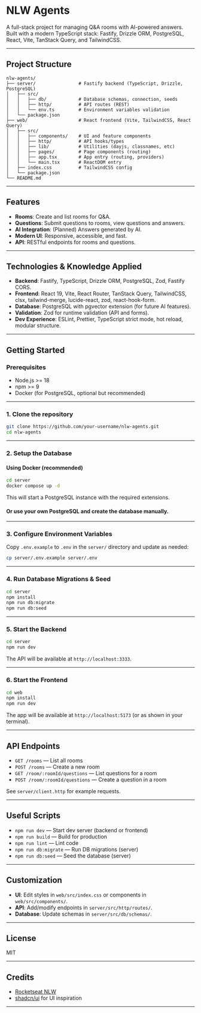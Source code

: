 # NLW Agents

A full-stack project for managing Q&A rooms with AI-powered answers. Built with a modern TypeScript stack: Fastify, Drizzle ORM, PostgreSQL, React, Vite, TanStack Query, and TailwindCSS.

---

## Project Structure

```
nlw-agents/
├── server/                # Fastify backend (TypeScript, Drizzle, PostgreSQL)
│   ├── src/
│   │   ├── db/            # Database schemas, connection, seeds
│   │   ├── http/          # API routes (REST)
│   │   └── env.ts         # Environment variables validation
│   └── package.json
├── web/                   # React frontend (Vite, TailwindCSS, React Query)
│   ├── src/
│   │   ├── components/    # UI and feature components
│   │   ├── http/          # API hooks/types
│   │   ├── lib/           # Utilities (dayjs, classnames, etc)
│   │   ├── pages/         # Page components (routing)
│   │   ├── app.tsx        # App entry (routing, providers)
│   │   └── main.tsx       # ReactDOM entry
│   ├── index.css          # TailwindCSS config
│   └── package.json
└── README.md
```

---

## Features

- **Rooms**: Create and list rooms for Q&A.
- **Questions**: Submit questions to rooms, view questions and answers.
- **AI Integration**: (Planned) Answers generated by AI.
- **Modern UI**: Responsive, accessible, and fast.
- **API**: RESTful endpoints for rooms and questions.

---

## Technologies & Knowledge Applied

- **Backend**: Fastify, TypeScript, Drizzle ORM, PostgreSQL, Zod, Fastify CORS.
- **Frontend**: React 19, Vite, React Router, TanStack Query, TailwindCSS, clsx, tailwind-merge, lucide-react, zod, react-hook-form.
- **Database**: PostgreSQL with pgvector extension (for future AI features).
- **Validation**: Zod for runtime validation (API and forms).
- **Dev Experience**: ESLint, Prettier, TypeScript strict mode, hot reload, modular structure.

---

## Getting Started

### Prerequisites

- Node.js >= 18
- npm >= 9
- Docker (for PostgreSQL, optional but recommended)

---

### 1. Clone the repository

```bash
git clone https://github.com/your-username/nlw-agents.git
cd nlw-agents
```

---

### 2. Setup the Database

#### Using Docker (recommended)

```bash
cd server
docker compose up -d
```

This will start a PostgreSQL instance with the required extensions.

#### Or use your own PostgreSQL and create the database manually.

---

### 3. Configure Environment Variables

Copy `.env.example` to `.env` in the `server/` directory and update as needed:

```bash
cp server/.env.example server/.env
```

---

### 4. Run Database Migrations & Seed

```bash
cd server
npm install
npm run db:migrate
npm run db:seed
```

---

### 5. Start the Backend

```bash
cd server
npm run dev
```

The API will be available at `http://localhost:3333`.

---

### 6. Start the Frontend

```bash
cd web
npm install
npm run dev
```

The app will be available at `http://localhost:5173` (or as shown in your terminal).

---

## API Endpoints

- `GET /rooms` — List all rooms
- `POST /rooms` — Create a new room
- `GET /room/:roomId/questions` — List questions for a room
- `POST /room/:roomId/questions` — Create a question in a room

See `server/client.http` for example requests.

---

## Useful Scripts

- `npm run dev` — Start dev server (backend or frontend)
- `npm run build` — Build for production
- `npm run lint` — Lint code
- `npm run db:migrate` — Run DB migrations (server)
- `npm run db:seed` — Seed the database (server)

---

## Customization

- **UI**: Edit styles in `web/src/index.css` or components in `web/src/components/`.
- **API**: Add/modify endpoints in `server/src/http/routes/`.
- **Database**: Update schemas in `server/src/db/schemas/`.

---

## License

MIT

---

## Credits

- [Rocketseat NLW](https://rocketseat.com.br/)
- [shadcn/ui](https://ui.shadcn.com/) for UI inspiration

---

